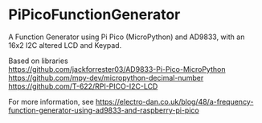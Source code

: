 # PiPicoFunctionGenerator
A Function Generator using Pi Pico (MicroPython) and AD9833, with an 16x2 I2C altered LCD and Keypad.

Based on libraries   
https://github.com/jackforrester03/AD9833-Pi-Pico-MicroPython  
https://github.com/mpy-dev/micropython-decimal-number  
https://github.com/T-622/RPI-PICO-I2C-LCD  

For more information, see https://electro-dan.co.uk/blog/48/a-frequency-function-generator-using-ad9833-and-raspberry-pi-pico
